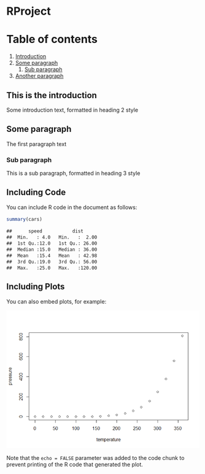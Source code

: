 RProject
================

Table of contents
=================

1.  [Introduction](#introduction)
2.  [Some paragraph](#paragraph1)
    1.  [Sub paragraph](#subparagraph1)
3.  [Another paragraph](#paragraph2)

<a name="introduction"></a> This is the introduction
----------------------------------------------------

Some introduction text, formatted in heading 2 style

<a name="paragraph1"></a> Some paragraph
----------------------------------------

The first paragraph text

### <a name="subparagraph1"></a> Sub paragraph

This is a sub paragraph, formatted in heading 3 style

Including Code
--------------

You can include R code in the document as follows:

``` r
summary(cars)
```

    ##      speed           dist       
    ##  Min.   : 4.0   Min.   :  2.00  
    ##  1st Qu.:12.0   1st Qu.: 26.00  
    ##  Median :15.0   Median : 36.00  
    ##  Mean   :15.4   Mean   : 42.98  
    ##  3rd Qu.:19.0   3rd Qu.: 56.00  
    ##  Max.   :25.0   Max.   :120.00

Including Plots
---------------

You can also embed plots, for example:

![](README_files/figure-markdown_github/pressure-1.png)

Note that the `echo = FALSE` parameter was added to the code chunk to prevent printing of the R code that generated the plot.
